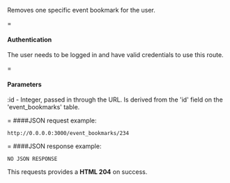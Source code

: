 Removes one specific event bookmark for the user.

=
#### Authentication

The user needs to be logged in and have valid credentials to use this route.

=
#### Parameters

:id - Integer, passed in through the URL. Is derived from the 'id' field on the 'event_bookmarks' table.

=
####JSON request example:
```
http://0.0.0.0:3000/event_bookmarks/234
```

=
####JSON response example:

```
NO JSON RESPONSE
```

This requests provides a <strong>HTML 204</strong> on success.